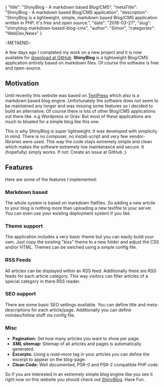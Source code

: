 {
    "title": "ShinyBlog - A markdown based Blog/CMS",
    "metaTitle": "ShinyBlog - A markdown based Blog/CMS application",
    "description": "ShinyBlog is a lightweight, simple, markdown based Blog/CMS application written in PHP. It's free and open source.",
    "date": "2016-03-27",
    "slug": "shinyblog-markdown-based-blog-cms",
    "author": "Simon",
    "categories": "WebDev,News"
}

::METAEND::

A few days ago I completed my work on a new project and it is now available for
[download at GitHub](https://github.com/nekudo/shiny_blog). __ShinyBlog__ is a lightweight Blog/CMS application entirely based
on markdown files. Of course the software is free and open-source.
<!--more-->

## Motivation

Until recently this website was based on [TextPress](http://textpress.shameerc.com/) which also is a markdown based blog
engine. Unfortunately the software does not seem to be maintained any longer and was missing some features so I decided
to build an alternative. Of course there is lots of other Blog/CMS applications out there like. e.g Wordpress or Grav.
But most of these applications are much to bloated for a simple blog like this one.

This is why ShinyBlog is super lightweight. It was developed with simplicity in mind. There is no composer, no install-script
and very few vendor-libraries were used. This way the code stays extremely simple and clean which makes the software
extremely low maintenance and secure. It (hopefully) simply works. If not: Create an issue at GitHub ;)

## Features

Here are some of the features I implemented:

### Markdown based

The whole system is based on markdown flatfiles. So adding a new artcile to your blog is nothing more than uploading
a new textfile to your server. You can even use your existing deployment system if you like.

### Theme support

The application includes a very basic theme but you can easily build your own. Just copy the existing "kiss" theme
to a new folder and adjust the CSS and/or HTML. Themes can be swiched using a simple config file.

### RSS Feeds

All articles can be displayed within an RSS feed. Additionally there are RSS feeds for each article category. This
way visitors can filter articles of a special category in there RSS reader.

### SEO support

There are some basic SEO settings available. You can define title and meta-descriptions for each article/page. Additionally
you can define noindex/follow stuff via config file.

### Misc

* __Pagination:__ Set how many articles you want to show per page.
* __XML sitemap:__ Sitemap of all articles and pages is automatically generated.
* __Excerpts:__ Using a _read-more_ tag in your articles you can define the excerpt to appear on the blog-page.
* __Clean Code:__ Well documented, PSR-0 and PSR-2 compatible PHP code.

So if you are interested in an extremely simple blog engine like you see it right now on this website you should check out
[ShinyBlog](https://github.com/nekudo/shiny_blog). Have Fun.
